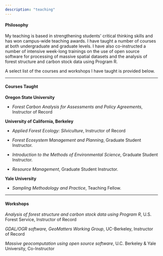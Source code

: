 ```yaml
---
description: "teaching"
---
```


#### Philosophy

My teaching is based in strengthening students' critical thinking skills and has won campus-wide teaching awards. I have taught a number of courses at both undergraduate and graduate levels. I have also co-instructed a number of intensive week-long trainings on the use of open source software for processing of massive spatial datasets and the analysis of forest structure and carbon stock data using Program R. 

A select list of the courses and workshops I have taught is provided below.

------

#### Courses Taught

**Oregon State University**

- *Forest Carbon Analysis for Assessments and Policy Agreements*, Instructor of Record

**University of California, Berkeley**

- *Applied Forest Ecology: Silviculture*, Instructor of Record

- *Forest Ecosystem Management and Planning*, Graduate Student Instructor.

- *Introduction to the Methods of Environmental Science*, Graduate Student Instructor.

- *Resource Management*, Graduate Student Instructor.

**Yale University**

- *Sampling Methodology and Practice*, Teaching Fellow.

------

#### Workshops

*Analysis of forest structure and carbon stock data using Program R*, U.S. Forest Service, Instructor of Record

*GDAL/OGR software, GeoMatters Working Group*, UC-Berkeley, Instructor of Record

*Massive geocomputation using open source software*, U.C. Berkeley & Yale University, Co-Instructor